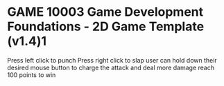 # GAME 10003 Game Development Foundations - 2D Game Template (v1.4)1

Press left click to punch
Press right click to slap
user can hold down their desired mouse button to charge the attack and deal more damage
reach 100 points to win
